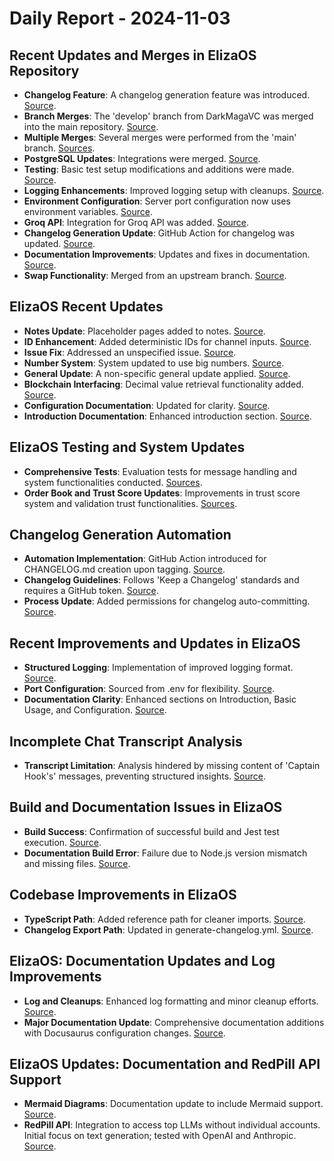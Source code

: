 # Daily Report - 2024-11-03

## Recent Updates and Merges in ElizaOS Repository
- **Changelog Feature**: A changelog generation feature was introduced. [Source](https://github.com/elizaOS/eliza/commit/d54813a2c63c97018aab3c4ed546a7ca1e5b43f9).
- **Branch Merges**: The 'develop' branch from DarkMagaVC was merged into the main repository. [Source](https://github.com/elizaOS/eliza/commit/a20e880c5b5cc8b54466992a63fb02fecd0d8cd5).
- **Multiple Merges**: Several merges were performed from the 'main' branch. [Sources](https://github.com/elizaOS/eliza/commit/940cfbbf3a4608053110443c342257cb24e2193b).
- **PostgreSQL Updates**: Integrations were merged. [Source](https://github.com/elizaOS/eliza/commit/bc4c482826618a7dcd2dab9b9b27b7738de69279).
- **Testing**: Basic test setup modifications and additions were made. [Source](https://github.com/elizaOS/eliza/commit/b00d1ea7c57295bc2fdacfea4b08e13e7d831206).
- **Logging Enhancements**: Improved logging setup with cleanups. [Source](https://github.com/elizaOS/eliza/commit/eda2b14dbab4f34d7be39d6e2916ec71172821da).
- **Environment Configuration**: Server port configuration now uses environment variables. [Source](https://github.com/elizaOS/eliza/commit/40dea4f79467058665d81a0e8dd50639a6d455d5).
- **Groq API**: Integration for Groq API was added. [Source](https://github.com/elizaOS/eliza/commit/aca0cdde6f5b57419568e92edea0d2031f704b37).
- **Changelog Generation Update**: GitHub Action for changelog was updated. [Source](https://github.com/elizaOS/eliza/commit/904770de5d13188d214d011738c7e856b29f94ca).
- **Documentation Improvements**: Updates and fixes in documentation. [Source](https://github.com/elizaOS/eliza/commit/423b2e78db7e1900a86b3dd327b44007d94ca70d).
- **Swap Functionality**: Merged from an upstream branch. [Source](https://github.com/elizaOS/eliza/commit/923ea7537bef303692eb8e6dbc972634888986f7).

## ElizaOS Recent Updates
- **Notes Update**: Placeholder pages added to notes. [Source](https://github.com/elizaOS/eliza/commit/0a8a9d02c5f94215c0bfb0ff9e49aef5b53fa1ab).
- **ID Enhancement**: Added deterministic IDs for channel inputs. [Source](https://github.com/elizaOS/eliza/commit/6f4549e6daa3b701e93b34190719786e374b4263).
- **Issue Fix**: Addressed an unspecified issue. [Source](https://github.com/elizaOS/eliza/commit/7e85609c07a7c5c6c96a224b455d658f30ae76a8).
- **Number System**: System updated to use big numbers. [Source](https://github.com/elizaOS/eliza/commit/50f3a4d9bd4b23ced8964cd96d30e0cd41acf4ef).
- **General Update**: A non-specific general update applied. [Source](https://github.com/elizaOS/eliza/commit/e4af25fbd64f64ff9387f48b1b39833727a4a05e).
- **Blockchain Interfacing**: Decimal value retrieval functionality added. [Source](https://github.com/elizaOS/eliza/commit/f8ffc4dd5bf93e8439cbb55c5e4ee2041194274c).
- **Configuration Documentation**: Updated for clarity. [Source](https://github.com/elizaOS/eliza/commit/ba312e6fa9427c4187784ca133078462fc64db77).
- **Introduction Documentation**: Enhanced introduction section. [Source](https://github.com/elizaOS/eliza/commit/e53fc97f88134010bf5dde76f414a2c7e0da9d2a).

## ElizaOS Testing and System Updates
- **Comprehensive Tests**: Evaluation tests for message handling and system functionalities conducted. [Sources](https://github.com/elizaOS/eliza/issues/191).
- **Order Book and Trust Score Updates**: Improvements in trust score system and validation trust functionalities. [Sources](https://github.com/elizaOS/eliza/commit/c988337e69ef26a2ff7be198dfeaabd5475bac33).

## Changelog Generation Automation
- **Automation Implementation**: GitHub Action introduced for CHANGELOG.md creation upon tagging. [Source](https://github.com/elizaOS/eliza/pull/182).
- **Changelog Guidelines**: Follows 'Keep a Changelog' standards and requires a GitHub token. [Source](https://github.com/elizaOS/eliza/issues/181).
- **Process Update**: Added permissions for changelog auto-committing. [Source](https://github.com/elizaOS/eliza/commit/1f6a168d8ee7009417616afeca3092c72e006065).

## Recent Improvements and Updates in ElizaOS
- **Structured Logging**: Implementation of improved logging format. [Source](https://github.com/elizaOS/eliza/pull/177).
- **Port Configuration**: Sourced from .env for flexibility. [Source](https://github.com/elizaOS/eliza/pull/179).
- **Documentation Clarity**: Enhanced sections on Introduction, Basic Usage, and Configuration. [Source](https://github.com/elizaOS/eliza/pull/195).

## Incomplete Chat Transcript Analysis
- **Transcript Limitation**: Analysis hindered by missing content of 'Captain Hook's' messages, preventing structured insights. [Source](https://discord.com/channels/1253563208833433701/1326603270893867064).

## Build and Documentation Issues in ElizaOS
- **Build Success**: Confirmation of successful build and Jest test execution. [Source](https://github.com/elizaOS/eliza/commit/d9aeb80105ee4d1a50197c3b68015e197e3e65f3).
- **Documentation Build Error**: Failure due to Node.js version mismatch and missing files. [Source](https://github.com/elizaOS/eliza/issues/176).

## Codebase Improvements in ElizaOS
- **TypeScript Path**: Added reference path for cleaner imports. [Source](https://github.com/elizaOS/eliza/commit/a18c192aba597d40e239c7840935d51e0af312f4).
- **Changelog Export Path**: Updated in generate-changelog.yml. [Source](https://github.com/elizaOS/eliza/commit/9e01751d13e002ff11bbffe33145e7576d181113).

## ElizaOS: Documentation Updates and Log Improvements
- **Log and Cleanups**: Enhanced log formatting and minor cleanup efforts. [Source](https://github.com/elizaOS/eliza/commit/880e5ac981b9298fd3fc385f0694f2b45b95c5e5).
- **Major Documentation Update**: Comprehensive documentation additions with Docusaurus configuration changes. [Source](https://github.com/elizaOS/eliza/pull/199).

## ElizaOS Updates: Documentation and RedPill API Support
- **Mermaid Diagrams**: Documentation update to include Mermaid support. [Source](https://github.com/elizaOS/eliza/commit/b2ea10ad70ce62c46dc674898256cf1b620def6c).
- **RedPill API**: Integration to access top LLMs without individual accounts. Initial focus on text generation; tested with OpenAI and Anthropic. [Source](https://github.com/elizaOS/eliza/pull/198).
